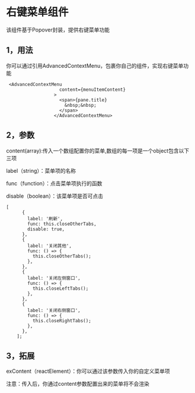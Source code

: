 右键菜单组件
==========
该组件基于Popover封装，提供右键菜单功能

1，用法
----------
你可以通过引用AdvancedContextMenu，包裹你自己的组件，实现右键菜单功能
```
 <AdvancedContextMenu
                    content={menuItemContent}
                  >
                    <span>{pane.title}
                      &nbsp;&nbsp;
                    </span>
                  </AdvancedContextMenu>
```

2，参数
-------------
content(array):传入一个数组配置你的菜单,数组的每一项是一个object包含以下三项

label（string）：菜单项的名称

func（function）：点击菜单项执行的函数

disable（boolean）：该菜单项是否可点击

```
[
      {
        label: '刷新',
        func: this.closeOtherTabs,
        disable: true,
      },
      {
        label: '关闭其他',
        func: () => {
          this.closeOtherTabs();
        },
      },
      {
        label: '关闭左侧窗口',
        func: () => {
          this.closeLeftTabs();
        },
      },
      {
        label: '关闭右侧窗口',
        func: () => {
          this.closeRightTabs();
        },
      },
    ];
```

3，拓展
---------
exContent（reactElement）：你可以通过该参数传入你的自定义菜单项

注意：传入后，你通过content参数配置出来的菜单将不会渲染
